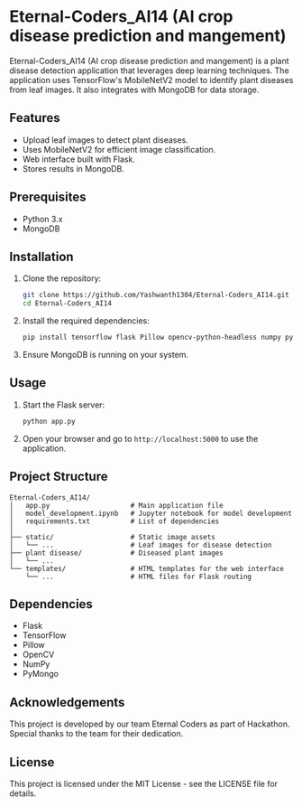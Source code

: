 
# Eternal-Coders_AI14 (AI crop disease prediction and mangement)

Eternal-Coders_AI14 (AI crop disease prediction and mangement) is a plant disease detection application that leverages deep learning techniques. The application uses TensorFlow's MobileNetV2 model to identify plant diseases from leaf images. It also integrates with MongoDB for data storage.

## Features
- Upload leaf images to detect plant diseases.
- Uses MobileNetV2 for efficient image classification.
- Web interface built with Flask.
- Stores results in MongoDB.

## Prerequisites
- Python 3.x
- MongoDB

## Installation

1. Clone the repository:
    ```bash
    git clone https://github.com/Yashwanth1304/Eternal-Coders_AI14.git
    cd Eternal-Coders_AI14
    ```

2. Install the required dependencies:
    ```bash
    pip install tensorflow flask Pillow opencv-python-headless numpy pymongo
    ```

3. Ensure MongoDB is running on your system.

## Usage

1. Start the Flask server:
    ```bash
    python app.py
    ```

2. Open your browser and go to `http://localhost:5000` to use the application.

## Project Structure
```
Eternal-Coders_AI14/
│   app.py                    # Main application file
│   model_development.ipynb   # Jupyter notebook for model development
│   requirements.txt          # List of dependencies
│
├── static/                   # Static image assets
│   └── ...                   # Leaf images for disease detection
├── plant disease/            # Diseased plant images
│   └── ... 
└── templates/                # HTML templates for the web interface
    └── ...                   # HTML files for Flask routing
```

## Dependencies
- Flask
- TensorFlow
- Pillow
- OpenCV
- NumPy
- PyMongo

## Acknowledgements
This project is developed by our team Eternal Coders as part of Hackathon. Special thanks to the team for their dedication.

## License
This project is licensed under the MIT License - see the LICENSE file for details.
